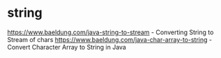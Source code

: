 # string
https://www.baeldung.com/java-string-to-stream - Converting String to Stream of chars
https://www.baeldung.com/java-char-array-to-string - Convert Character Array to String in Java